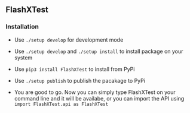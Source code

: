 ## FlashXTest

### Installation

- Use `./setup develop` for development mode

- Use `./setup develop` and `./setup install` to install package on your system

- Use `pip3 install FlashXTest` to install from PyPi

- Use `./setup publish` to publish the pacakage to PyPi

- You are good to go. Now you can simply type FlashXTest on your command line and it will be availabe, or you can import the API using `import FlashXTest.api as FlashXTest`
